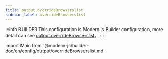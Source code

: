 ```yaml
---
title: output.overrideBrowserslist
sidebar_label: overrideBrowserslist
---
```


:::info BUILDER
This configuration is Modern.js Builder configuration, more detail can see [output.overrideBrowserslist](https://modernjs.dev/builder/zh/api/config-output.html#output-overridebrowserslist)。
:::

import Main from '@modern-js/builder-doc/en/config/output/overrideBrowserslist.md'

<Main />
